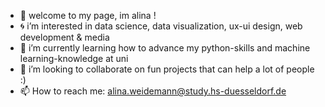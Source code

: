 - 🦕 welcome to my page, im alina !
- 🌀 i’m interested in data science, data visualization, ux-ui design, web development & media
- 🌱 i’m currently learning how to advance my python-skills and machine learning-knowledge at uni
- 💞️ i’m looking to collaborate on fun projects that can help a lot of people :)
- 📫 How to reach me: alina.weidemann@study.hs-duesseldorf.de

<!---
heyitsalina/heyitsalina is a ✨ special ✨ repository because its `README.md` (this file) appears on your GitHub profile.
You can click the Preview link to take a look at your changes.
--->
